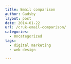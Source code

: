 ```yaml
---
title: Email comparison
author: Gadsby
layout: post
date: 2014-01-22
url: /cruk-email-comparison/
categories:
  - Uncategorized
tags:
  - digital marketing
  - web design

---
```


